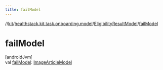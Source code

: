 ```yaml
---
title: failModel
---
```

//[kit](../../../index.html)/[healthstack.kit.task.onboarding.model](../index.html)/[EligibilityResultModel](index.html)/[failModel](fail-model.html)



# failModel



[androidJvm]\
val [failModel](fail-model.html): [ImageArticleModel](../../healthstack.kit.task.base/-image-article-model/index.html)





